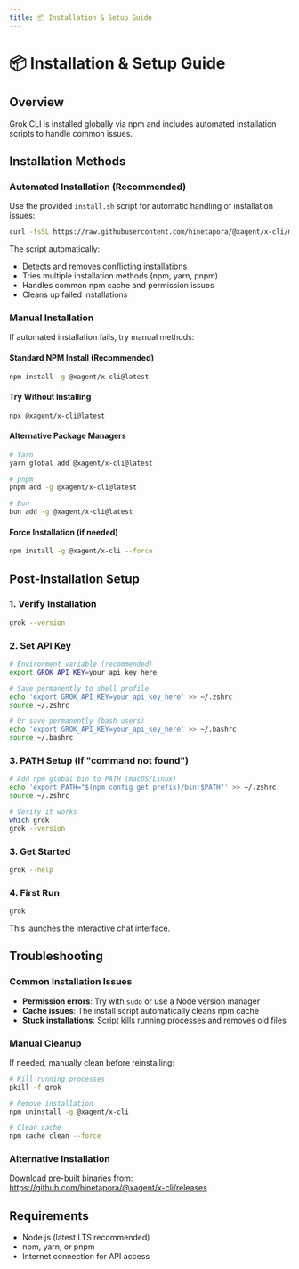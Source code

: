 ```yaml
---
title: 📦 Installation & Setup Guide
---
```


# 📦 Installation & Setup Guide

## Overview

Grok CLI is installed globally via npm and includes automated installation scripts to handle common issues.

## Installation Methods

### Automated Installation (Recommended)

Use the provided `install.sh` script for automatic handling of installation issues:

```bash
curl -fsSL https://raw.githubusercontent.com/hinetapora/@xagent/x-cli/main/install.sh | bash
```

The script automatically:

- Detects and removes conflicting installations
- Tries multiple installation methods (npm, yarn, pnpm)
- Handles common npm cache and permission issues
- Cleans up failed installations

### Manual Installation

If automated installation fails, try manual methods:

#### Standard NPM Install (Recommended)

```bash
npm install -g @xagent/x-cli@latest
```

#### Try Without Installing

```bash
npx @xagent/x-cli@latest
```

#### Alternative Package Managers

```bash
# Yarn
yarn global add @xagent/x-cli@latest

# pnpm
pnpm add -g @xagent/x-cli@latest

# Bun
bun add -g @xagent/x-cli@latest
```

#### Force Installation (if needed)

```bash
npm install -g @xagent/x-cli --force
```

## Post-Installation Setup

### 1. Verify Installation

```bash
grok --version
```

### 2. Set API Key

```bash
# Environment variable (recommended)
export GROK_API_KEY=your_api_key_here

# Save permanently to shell profile
echo 'export GROK_API_KEY=your_api_key_here' >> ~/.zshrc
source ~/.zshrc

# Or save permanently (bash users)
echo 'export GROK_API_KEY=your_api_key_here' >> ~/.bashrc
source ~/.bashrc
```

### 3. PATH Setup (If "command not found")

```bash
# Add npm global bin to PATH (macOS/Linux)
echo 'export PATH="$(npm config get prefix)/bin:$PATH"' >> ~/.zshrc
source ~/.zshrc

# Verify it works
which grok
grok --version
```

### 3. Get Started

```bash
grok --help
```

### 4. First Run

```bash
grok
```

This launches the interactive chat interface.

## Troubleshooting

### Common Installation Issues

- **Permission errors**: Try with `sudo` or use a Node version manager
- **Cache issues**: The install script automatically cleans npm cache
- **Stuck installations**: Script kills running processes and removes old files

### Manual Cleanup

If needed, manually clean before reinstalling:

```bash
# Kill running processes
pkill -f grok

# Remove installation
npm uninstall -g @xagent/x-cli

# Clean cache
npm cache clean --force
```

### Alternative Installation

Download pre-built binaries from: https://github.com/hinetapora/@xagent/x-cli/releases

## Requirements

- Node.js (latest LTS recommended)
- npm, yarn, or pnpm
- Internet connection for API access
